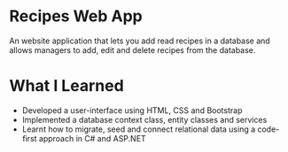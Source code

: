 # Recipes Web App

An website application that lets you add read recipes in a database and allows managers to add, edit and delete recipes from the database.

# What I Learned

* Developed a user-interface using HTML, CSS and Bootstrap
* Implemented a database context class, entity classes and services 
* Learnt how to migrate, seed and connect relational data using a code-first approach in C# and ASP.NET
